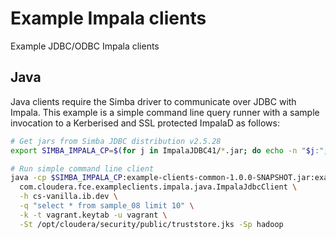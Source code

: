 # Example Impala clients

Example JDBC/ODBC Impala clients

## Java

Java clients require the Simba driver to communicate over JDBC with Impala. This example is a simple command line query
runner with a sample invocation to a Kerberised and SSL protected ImpalaD as follows:

```bash
# Get jars from Simba JDBC distribution v2.5.28
export SIMBA_IMPALA_CP=$(for j in ImpalaJDBC41/*.jar; do echo -n "$j:"; done | sed 's/:$//')

# Run simple command line client
java -cp $SIMBA_IMPALA_CP:example-clients-common-1.0.0-SNAPSHOT.jar:example-clients-impala-1.0.0-SNAPSHOT.jar \
  com.cloudera.fce.exampleclients.impala.java.ImpalaJdbcClient \
  -h cs-vanilla.ib.dev \
  -q "select * from sample_08 limit 10" \
  -k -t vagrant.keytab -u vagrant \
  -St /opt/cloudera/security/public/truststore.jks -Sp hadoop
```

